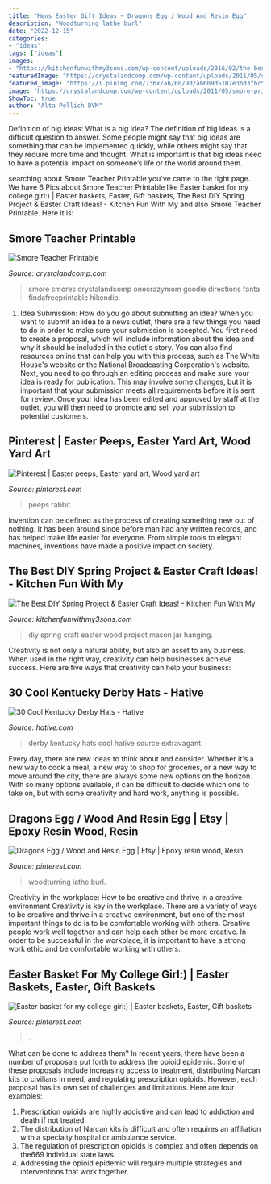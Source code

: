 ```yaml
---
title: "Mens Easter Gift Ideas ~ Dragons Egg / Wood And Resin Egg"
description: "Woodturning lathe burl"
date: "2022-12-15"
categories:
- "ideas"
tags: ["ideas"]
images:
- "https://kitchenfunwithmy3sons.com/wp-content/uploads/2016/02/the-best-diy-easter-and-spring-craft-ideas-7.jpg"
featuredImage: "https://crystalandcomp.com/wp-content/uploads/2011/05/smore-printable-for-your-teacher.jpg"
featured_image: "https://i.pinimg.com/736x/ab/60/9d/ab609d5107e3bd3fbc5985cec260d4c0--college-girls-gift-baskets.jpg"
image: "https://crystalandcomp.com/wp-content/uploads/2011/05/smore-printable-for-your-teacher.jpg"
ShowToc: true
author: "Alta Pollich DVM"
---
```



Definition of big ideas: What is a big idea?
The definition of big ideas is a difficult question to answer. Some people might say that big ideas are something that can be implemented quickly, while others might say that they require more time and thought. What is important is that big ideas need to have a potential impact on someone’s life or the world around them.

	

		
searching about Smore Teacher Printable you've came to the right page. We have 6 Pics about Smore Teacher Printable like Easter basket for my college girl:) | Easter baskets, Easter, Gift baskets, The Best DIY Spring Project &amp; Easter Craft Ideas! - Kitchen Fun With My and also Smore Teacher Printable. Here it is:
		
    
## Smore Teacher Printable

<img loading=lazy src="https://crystalandcomp.com/wp-content/uploads/2011/05/smore-printable-for-your-teacher.jpg" onerror="this.onerror=null;this.src='https://tse4.mm.bing.net/th?id=OIP.xJswVHwpeJ2urzapXUni_wHaLH&amp;pid=15.1';" alt="Smore Teacher Printable">

_Source: crystalandcomp.com_

>smore smores crystalandcomp onecrazymom goodie directions fanta findafreeprintable hikendip. 

	

1. Idea Submission: How do you go about submitting an idea?
When you want to submit an idea to a news outlet, there are a few things you need to do in order to make sure your submission is accepted. 
You first need to create a proposal, which will include information about the idea and why it should be included in the outlet's story. You can also find resources online that can help you with this process, such as The White House's website or the National Broadcasting Corporation's website. 
Next, you need to go through an editing process and make sure your idea is ready for publication. This may involve some changes, but it is important that your submission meets all requirements before it is sent for review. 
Once your idea has been edited and approved by staff at the outlet, you will then need to promote and sell your submission to potential customers.

    
## Pinterest | Easter Peeps, Easter Yard Art, Wood Yard Art

<img loading=lazy src="https://i.pinimg.com/736x/96/21/3c/96213ca704c853a1160037ee7fc15c0f.jpg" onerror="this.onerror=null;this.src='https://tse3.mm.bing.net/th?id=OIP.s6DPoeucQQ740XvkFGoRkQHaNB&amp;pid=15.1';" alt="Pinterest | Easter peeps, Easter yard art, Wood yard art">

_Source: pinterest.com_

>peeps rabbit. 

	

Invention can be defined as the process of creating something new out of nothing. It has been around since before man had any written records, and has helped make life easier for everyone. From simple tools to elegant machines, inventions have made a positive impact on society.

    
## The Best DIY Spring Project &amp; Easter Craft Ideas! - Kitchen Fun With My

<img loading=lazy src="https://kitchenfunwithmy3sons.com/wp-content/uploads/2016/02/the-best-diy-easter-and-spring-craft-ideas-7.jpg" onerror="this.onerror=null;this.src='https://tse3.mm.bing.net/th?id=OIP.XCh6hfHpBCWK5lipBPdoJgHaJ7&amp;pid=15.1';" alt="The Best DIY Spring Project &amp; Easter Craft Ideas! - Kitchen Fun With My">

_Source: kitchenfunwithmy3sons.com_

>diy spring craft easter wood project mason jar hanging. 

	

Creativity is not only a natural ability, but also an asset to any business. When used in the right way, creativity can help businesses achieve success. Here are five ways that creativity can help your business: 

    
## 30 Cool Kentucky Derby Hats - Hative

<img loading=lazy src="https://hative.com/wp-content/uploads/2014/06/kentucky-derby-hats/17-kentucky-derby-hats.jpg" onerror="this.onerror=null;this.src='https://tse3.mm.bing.net/th?id=OIP.FTFVbK-bWex0bNH5iMVHCAHaLf&amp;pid=15.1';" alt="30 Cool Kentucky Derby Hats - Hative">

_Source: hative.com_

>derby kentucky hats cool hative source extravagant. 

	

Every day, there are new ideas to think about and consider. Whether it's a new way to cook a meal, a new way to shop for groceries, or a new way to move around the city, there are always some new options on the horizon. With so many options available, it can be difficult to decide which one to take on, but with some creativity and hard work, anything is possible.

    
## Dragons Egg / Wood And Resin Egg | Etsy | Epoxy Resin Wood, Resin

<img loading=lazy src="https://i.pinimg.com/736x/22/b8/4b/22b84b559ad50b4f95dfff1f96986cdb.jpg" onerror="this.onerror=null;this.src='https://tse4.mm.bing.net/th?id=OIP.TI1EcvRwJnQzgpMwCzoIfAHaKD&amp;pid=15.1';" alt="Dragons Egg / Wood and Resin Egg | Etsy | Epoxy resin wood, Resin">

_Source: pinterest.com_

>woodturning lathe burl. 

	

Creativity in the workplace: How to be creative and thrive in a creative environment
Creativity is key in the workplace. There are a variety of ways to be creative and thrive in a creative environment, but one of the most important things to do is to be comfortable working with others. Creative people work well together and can help each other be more creative. In order to be successful in the workplace, it is important to have a strong work ethic and be comfortable working with others.

    
## Easter Basket For My College Girl:) | Easter Baskets, Easter, Gift Baskets

<img loading=lazy src="https://i.pinimg.com/736x/ab/60/9d/ab609d5107e3bd3fbc5985cec260d4c0--college-girls-gift-baskets.jpg" onerror="this.onerror=null;this.src='https://tse2.mm.bing.net/th?id=OIP.B0kyqod3Orl2UECUEp1Z3gHaJ3&amp;pid=15.1';" alt="Easter basket for my college girl:) | Easter baskets, Easter, Gift baskets">

_Source: pinterest.com_

>. 

	

What can be done to address them?
In recent years, there have been a number of proposals put forth to address the opioid epidemic. Some of these proposals include increasing access to treatment, distributing Narcan kits to civilians in need, and regulating prescription opioids. However, each proposal has its own set of challenges and limitations. Here are four examples:
1) Prescription opioids are highly addictive and can lead to addiction and death if not treated. 
2) The distribution of Narcan kits is difficult and often requires an affiliation with a specialty hospital or ambulance service. 
3) The regulation of prescription opioids is complex and often depends on the669 individual state laws. 
4) Addressing the opioid epidemic will require multiple strategies and interventions that work together.

